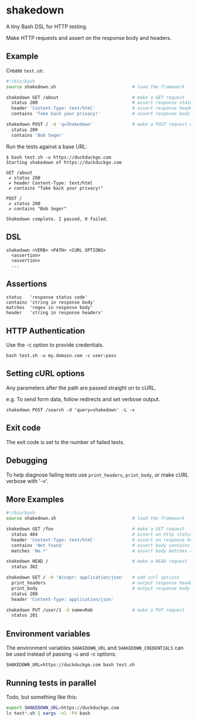 # shakedown

A tiny Bash DSL for HTTP testing.

Make HTTP requests and assert on the response body and headers.


## Example
Create `test.sh`:
```bash
#!/bin/bash
source shakedown.sh                             # load the framework

shakedown GET /about                            # make a GET request
  status 200                                    # assert response status is 200
  header 'Content-Type: text/html'              # assert response header exists
  contains 'Take back your privacy!'            # assert resposne body contains string

shakedown POST / -d 'q=Shakedown'               # make a POST request with form data
  status 200
  contains 'Bob Seger'
```

Run the tests against a base URL:
```
$ bash test.sh -u https://duckduckgo.com
Starting shakedown of https://duckduckgo.com

GET /about
 ✔ status 200
 ✔ header Content-Type: text/html
 ✔ contains "Take back your privacy!"

POST /
 ✔ status 200
 ✔ contains "Bob Seger"

Shakedown complete. 2 passed, 0 failed.
```


## DSL
```
shakedown <VERB> <PATH> <CURL OPTIONS>
  <assertion>
  <assertion>
  ...
```


## Assertions
```
status   'response status code'
contains 'string in response body'
matches  'regex in response body'
header   'string in response headers'
```


## HTTP Authentication
Use the -c option to provide credentials.

```bash test.sh -u my.domain.com -c user:pass```


## Setting cURL options
Any parameters after the path are passed straight on to cURL.

e.g. To send form data, follow redirects and set verbose output.

```shakedown POST /search -d 'query=shakedown' -L -v```


## Exit code
The exit code is set to the number of failed tests.


## Debugging
To help diagnose failing tests use ```print_headers```, ```print_body```, or make cURL verbose with '-v'.


## More Examples
```bash
#!/bin/bash
source shakedown.sh                             # load the framework

shakedown GET /foo                              # make a GET request
  status 404                                    # assert on http status code
  header 'Content-Type: text/html'              # assert on response header
  contains 'Not found'                          # assert body contains string
  matches 'No.*'                                # assert body matches regex

shakedown HEAD /                                # make a HEAD request
  status 302

shakedown GET / -H 'Accept: application/json'   # add curl options
  print_headers                                 # output response headers for debugging
  print_body                                    # output response body for debugging
  status 200
  header 'Content-Type: application/json'

shakedown PUT /user/1 -d name=Rob               # make a PUT request
  status 201
```


## Environment variables
The environment variables `SHAKEDOWN_URL` and `SHAKEDOWN_CREDENTIALS` can be used instead of passing -u and -c options.

```SHAKEDOWN_URL=https://duckduckgo.com bash test.sh```


## Running tests in parallel
Todo, but something like this:

```bash
export SHAKEDOWN_URL=https://duckduckgo.com
ls test*.sh | xargs -n1 -P4 bash
```
